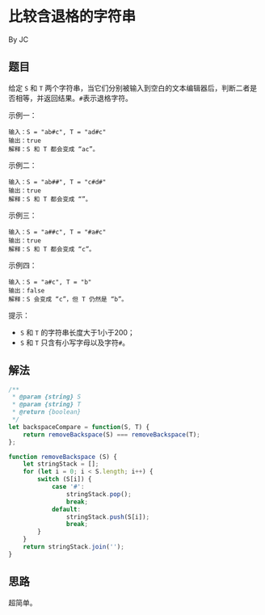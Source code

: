 # 比较含退格的字符串
By JC

## 题目
给定 ``S`` 和 ``T`` 两个字符串，当它们分别被输入到空白的文本编辑器后，判断二者是否相等，并返回结果。``#``表示退格字符。

示例一：
```
输入：S = "ab#c", T = "ad#c"
输出：true
解释：S 和 T 都会变成 “ac”。
```

示例二：
```
输入：S = "ab##", T = "c#d#"
输出：true
解释：S 和 T 都会变成 “”。
```

示例三：
```
输入：S = "a##c", T = "#a#c"
输出：true
解释：S 和 T 都会变成 “c”。
```

示例四：
```
输入：S = "a#c", T = "b"
输出：false
解释：S 会变成 “c”，但 T 仍然是 “b”。
```

提示：
- ``S`` 和 ``T`` 的字符串长度大于1小于200；
- ``S`` 和 ``T`` 只含有小写字母以及字符``#``。
## 解法
```js
/**
 * @param {string} S
 * @param {string} T
 * @return {boolean}
 */
let backspaceCompare = function(S, T) {
    return removeBackspace(S) === removeBackspace(T);
};

function removeBackspace (S) {
    let stringStack = [];
    for (let i = 0; i < S.length; i++) {
        switch (S[i]) {
            case '#':
                stringStack.pop();
                break;
            default:
                stringStack.push(S[i]);
                break;
        }
    }
    return stringStack.join('');
}
```
## 思路

超简单。
